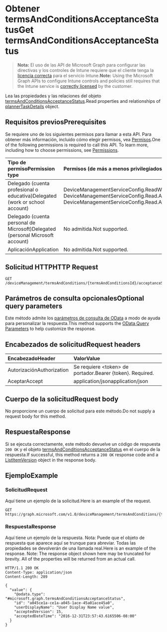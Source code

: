 # <a name="get-termsandconditionsacceptancestatus"></a><span data-ttu-id="5e81a-101">Obtener termsAndConditionsAcceptanceStatus</span><span class="sxs-lookup"><span data-stu-id="5e81a-101">Get termsAndConditionsAcceptanceStatus</span></span>

> <span data-ttu-id="5e81a-102">**Nota:** El uso de las API de Microsoft Graph para configurar las directivas y los controles de Intune requiere que el cliente tenga la [licencia correcta](https://go.microsoft.com/fwlink/?linkid=839381) para el servicio Intune.</span><span class="sxs-lookup"><span data-stu-id="5e81a-102">**Note:** Using the Microsoft Graph APIs to configure Intune controls and policies still requires that the Intune service is [correctly licensed](https://go.microsoft.com/fwlink/?linkid=839381) by the customer.</span></span>

<span data-ttu-id="5e81a-103">Lea las propiedades y las relaciones del objeto [termsAndConditionsAcceptanceStatus](../resources/intune_companyterms_termsandconditionsacceptancestatus.md).</span><span class="sxs-lookup"><span data-stu-id="5e81a-103">Read properties and relationships of [plannerTaskDetails](../resources/intune_companyterms_termsandconditionsacceptancestatus.md) object.</span></span>
## <a name="prerequisites"></a><span data-ttu-id="5e81a-104">Requisitos previos</span><span class="sxs-lookup"><span data-stu-id="5e81a-104">Prerequisites</span></span>
<span data-ttu-id="5e81a-p101">Se requiere uno de los siguientes permisos para llamar a esta API. Para obtener más información, incluido cómo elegir permisos, vea [Permisos](../../../concepts/permissions_reference.md).</span><span class="sxs-lookup"><span data-stu-id="5e81a-p101">One of the following permissions is required to call this API. To learn more, including how to choose permissions, see [Permissions](../../../concepts/permissions_reference.md).</span></span>

|<span data-ttu-id="5e81a-107">Tipo de permiso</span><span class="sxs-lookup"><span data-stu-id="5e81a-107">Permission type</span></span>|<span data-ttu-id="5e81a-108">Permisos (de más a menos privilegiados)</span><span class="sxs-lookup"><span data-stu-id="5e81a-108">Permissions (from least to most privileged)</span></span>|
|:---|:---|
|<span data-ttu-id="5e81a-109">Delegado (cuenta profesional o educativa)</span><span class="sxs-lookup"><span data-stu-id="5e81a-109">Delegated (work or school account)</span></span>|<span data-ttu-id="5e81a-110">DeviceManagementServiceConfig.ReadWrite.All, DeviceManagementServiceConfig.Read.All</span><span class="sxs-lookup"><span data-stu-id="5e81a-110">DeviceManagementServiceConfig.ReadWrite.All, DeviceManagementServiceConfig.Read.All</span></span>|
|<span data-ttu-id="5e81a-111">Delegado (cuenta personal de Microsoft)</span><span class="sxs-lookup"><span data-stu-id="5e81a-111">Delegated (personal Microsoft account)</span></span>|<span data-ttu-id="5e81a-112">No admitida.</span><span class="sxs-lookup"><span data-stu-id="5e81a-112">Not supported.</span></span>|
|<span data-ttu-id="5e81a-113">Aplicación</span><span class="sxs-lookup"><span data-stu-id="5e81a-113">Application</span></span>|<span data-ttu-id="5e81a-114">No admitida.</span><span class="sxs-lookup"><span data-stu-id="5e81a-114">Not supported.</span></span>|

## <a name="http-request"></a><span data-ttu-id="5e81a-115">Solicitud HTTP</span><span class="sxs-lookup"><span data-stu-id="5e81a-115">HTTP Request</span></span>
<!-- {
  "blockType": "ignored"
}
-->
``` http
GET /deviceManagement/termsAndConditions/{termsAndConditionsId}/acceptanceStatuses/{termsAndConditionsAcceptanceStatusId}
```

## <a name="optional-query-parameters"></a><span data-ttu-id="5e81a-116">Parámetros de consulta opcionales</span><span class="sxs-lookup"><span data-stu-id="5e81a-116">Optional query parameters</span></span>
<span data-ttu-id="5e81a-117">Este método admite los [parámetros de consulta de OData](https://developer.microsoft.com/es-ES/graph/docs/overview/query_parameters) a modo de ayuda para personalizar la respuesta.</span><span class="sxs-lookup"><span data-stu-id="5e81a-117">This method supports the [OData Query Parameters](https://developer.microsoft.com/es-ES/graph/docs/overview/query_parameters) to help customize the response.</span></span>
## <a name="request-headers"></a><span data-ttu-id="5e81a-118">Encabezados de solicitud</span><span class="sxs-lookup"><span data-stu-id="5e81a-118">Request headers</span></span>
|<span data-ttu-id="5e81a-119">Encabezado</span><span class="sxs-lookup"><span data-stu-id="5e81a-119">Header</span></span>|<span data-ttu-id="5e81a-120">Valor</span><span class="sxs-lookup"><span data-stu-id="5e81a-120">Value</span></span>|
|:---|:---|
|<span data-ttu-id="5e81a-121">Autorización</span><span class="sxs-lookup"><span data-stu-id="5e81a-121">Authorization</span></span>|<span data-ttu-id="5e81a-122">Se requiere &lt;token&gt; de portador.</span><span class="sxs-lookup"><span data-stu-id="5e81a-122">Bearer {token}. Required.</span></span>|
|<span data-ttu-id="5e81a-123">Aceptar</span><span class="sxs-lookup"><span data-stu-id="5e81a-123">Accept</span></span>|<span data-ttu-id="5e81a-124">application/json</span><span class="sxs-lookup"><span data-stu-id="5e81a-124">application/json</span></span>|

## <a name="request-body"></a><span data-ttu-id="5e81a-125">Cuerpo de la solicitud</span><span class="sxs-lookup"><span data-stu-id="5e81a-125">Request body</span></span>
<span data-ttu-id="5e81a-126">No proporcione un cuerpo de solicitud para este método.</span><span class="sxs-lookup"><span data-stu-id="5e81a-126">Do not supply a request body for this method.</span></span>

## <a name="response"></a><span data-ttu-id="5e81a-127">Respuesta</span><span class="sxs-lookup"><span data-stu-id="5e81a-127">Response</span></span>
<span data-ttu-id="5e81a-128">Si se ejecuta correctamente, este método devuelve un código de respuesta `200 OK` y el objeto [termsAndConditionsAcceptanceStatus](../resources/intune_companyterms_termsandconditionsacceptancestatus.md) en el cuerpo de la respuesta.</span><span class="sxs-lookup"><span data-stu-id="5e81a-128">If successful, this method returns a `200 OK` response code and a [ListItemVersion](../resources/intune_companyterms_termsandconditionsacceptancestatus.md) object in the response body.</span></span>

## <a name="example"></a><span data-ttu-id="5e81a-129">Ejemplo</span><span class="sxs-lookup"><span data-stu-id="5e81a-129">Example</span></span>
### <a name="request"></a><span data-ttu-id="5e81a-130">Solicitud</span><span class="sxs-lookup"><span data-stu-id="5e81a-130">Request</span></span>
<span data-ttu-id="5e81a-131">Aquí tiene un ejemplo de la solicitud.</span><span class="sxs-lookup"><span data-stu-id="5e81a-131">Here is an example of the request.</span></span>
``` http
GET https://graph.microsoft.com/v1.0/deviceManagement/termsAndConditions/{termsAndConditionsId}/acceptanceStatuses/{termsAndConditionsAcceptanceStatusId}
```

### <a name="response"></a><span data-ttu-id="5e81a-132">Respuesta</span><span class="sxs-lookup"><span data-stu-id="5e81a-132">Response</span></span>
<span data-ttu-id="5e81a-p102">Aquí tiene un ejemplo de la respuesta. Nota: Puede que el objeto de respuesta que aparece aquí se trunque para abreviar. Todas las propiedades se devolverán de una llamada real.</span><span class="sxs-lookup"><span data-stu-id="5e81a-p102">Here is an example of the response. Note: The response object shown here may be truncated for brevity. All of the properties will be returned from an actual call.</span></span>
``` http
HTTP/1.1 200 OK
Content-Type: application/json
Content-Length: 289

{
  "value": {
    "@odata.type": "#microsoft.graph.termsAndConditionsAcceptanceStatus",
    "id": "a045ce1a-ce1a-a045-1ace-45a01ace45a0",
    "userDisplayName": "User Display Name value",
    "acceptedVersion": 15,
    "acceptedDateTime": "2016-12-31T23:57:43.6165506-08:00"
  }
}
```



